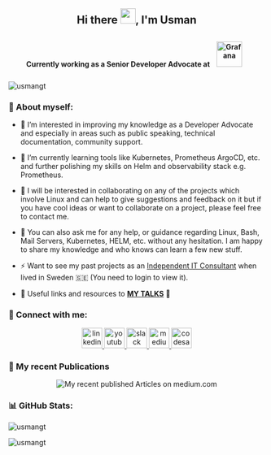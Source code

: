 <!-- ### Hi there -->
<h2 align="center">Hi there <img src="https://raw.githubusercontent.com/MartinHeinz/MartinHeinz/master/wave.gif" width="30px">, I'm Usman</h2>

<h4 align="center">Currently working as a Senior Developer Advocate at <a href="https://grafana.com/" target="_blank"><img style="margin: 10px" src="https://profilinator.rishav.dev/skills-assets/grafana.png" alt="Grafana" height="50" /></a>  
</h4>

<p align="left"> <img src="https://komarev.com/ghpvc/?username=usmangt&label=Profile%20views&color=0e75b6&style=flat" alt="usmangt" /> </p>




<h3 align="left">👤 About myself:</h3>

<!-- - 👋 I am Syed Usman Ahmad. -->
- 👀 I’m interested in improving my knowledge as a Developer Advocate and especially in areas such as public speaking, technical documentation, community support.

- 🌱 I’m currently learning tools like Kubernetes, Prometheus ArgoCD, etc. and further polishing my skills on Helm and observability stack e.g. Prometheus.

- 👯 I will be interested in collaborating on any of the projects which involve Linux and can help to give suggestions and feedback on it but if you have cool ideas or want to collaborate on a project, please feel free to contact me.

- 💬 You can also ask me for any help, or guidance regarding Linux, Bash, Mail Servers, Kubernetes, HELM, etc. without any hesitation. I am happy to share my knowledge and who knows can learn a few new stuff.
<!-- -
- 📫 How to reach me? You can reach me via [**Linkedin**](https://www.linkedin.com/in/syed-usman-ahmad-b1415515/).

- 📺 Subscribe to my **[Youtube Channel](https://www.youtube.com/@freelinuxtutorials)** to watch tutorials about Linux and Open source tools

- ⛑️ Ask me if you have any questions, or suggestions about the **[Grafana OSS](https://community.grafana.com/u/usman.ahmad/summary)** community support.

- 📝 Want to read my **[Blogs](https://medium.com/@syed_usman_ahmed)** to remain up to date !!
-->
- ⚡ Want to see my past projects as an [Independent IT Consultant](https://www.upwork.com/freelancers/~013333e41cd5844e37?viewMode=1) when lived in Sweden 🇸🇪 (You need to login to view it).

- 🔭 Useful links and resources to **[MY TALKS](https://github.com/usmangt/talks/tree/master)** 🌠

<h3 align="left">📌 Connect with me:</h3>

<div align="center">
  <a href="https://www.linkedin.com/in/syed-usman-ahmad-b1415515/" target="_blank">
    <img src="https://img.shields.io/static/v1?message=LinkedIn&logo=linkedin&label=&color=0077B5&logoColor=white&labelColor=&style=for-the-badge" height="40" alt="linkedin logo"  />
  </a>
  <a href="https://www.youtube.com/@freelinuxtutorials" target="_blank">
    <img src="https://img.shields.io/static/v1?message=Youtube&logo=youtube&label=Free%20Tutorials&color=FF0000&logoColor=white&labelColor=&style=for-the-badge" height="40" alt="youtube logo"  />
  </a>
  <a href="https://grafana.slack.com/team/U03N48VMCJH" target="_blank">
    <img src="https://img.shields.io/static/v1?message=Slack&logo=slack&label=&color=4A154B&logoColor=white&labelColor=&style=for-the-badge" height="40" alt="slack logo"  />
  </a>
  <a href="https://medium.com/@syed_usman_ahmed" target="_blank">
    <img src="https://img.shields.io/static/v1?message=Medium&logo=medium&label=&color=12100E&logoColor=white&labelColor=&style=for-the-badge" height="40" alt="medium logo"  />
  </a>
  <a href="https://community.grafana.com/u/usman.ahmad/summary" target="_blank">
    <img src="https://img.shields.io/static/v1?message=Grafana%20OSS%20Community%20Questions&logo=codesandbox&label=&color=040404&logoColor=orange&labelColor=&style=for-the-badge" height="40" alt="codesandbox logo"  />
  </a>
</div>

<h3 align="left">📝 My recent Publications</h3>
<div align="center">
  <img src="https://github-read-medium-git-main.pahlevikun.vercel.app/latest?limit=4&username=syed_usman_ahmed&theme=gruvbox" alt="My recent published Articles on medium.com"  />
</div>

<h3 align="left">📊 GitHub Stats:</h3>
<p><img src="https://github-readme-stats.vercel.app/api?username=usmangt&show_icons=true&locale=en" alt="usmangt" /></p>
<p><img src="https://github-readme-streak-stats.herokuapp.com/?user=usmangt&" alt="usmangt" /></p>


<!--<h3 align="left">Small contribution to support my work:</h3>
<p><a href="https://www.buymeacoffee.com/usman.ahmad"> <img align="left" src="https://cdn.buymeacoffee.com/buttons/v2/nord.png" height="50" width="210" alt="usman.ahmad" /></a></p><br><br>
-->









<!--
**usmangt/usmangt** is a ✨ _special_ ✨ repository because its `README.md` (this file) appears on your GitHub profile.

Here are some ideas to get you started:

- 🔭 I’m currently working on ...
- 🌱 I’m currently learning ...
- 👯 I’m looking to collaborate on ...
- 🤔 I’m looking for help with ...
- 💬 Ask me about ...
- 📫 How to reach me: ...
- 😄 Pronouns: ...
- ⚡ Fun fact: ...
-->
